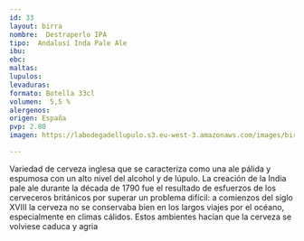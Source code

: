 ```yaml
---
id: 33
layout: birra
nombre:  Destraperlo IPA
tipo:  Andalusí Inda Pale Ale
ibu: 
ebc:
maltas: 
lupulos: 
levaduras: 
formato: Botella 33cl
volumen:  5,5 %
alergenos: 
origen: España
pvp: 2.80
imagen: https://labodegadellupulo.s3.eu-west-3.amazonaws.com/images/birras/ipa.jpg

---
```

Variedad de cerveza inglesa que se caracteriza como una ale pálida y espumosa con un alto nivel del alcohol y de lúpulo. La creación de la India pale ale durante la década de 1790 fue el resultado de esfuerzos de los cerveceros británicos por superar un problema difícil: a comienzos del siglo XVIII la cerveza no se conservaba bien en los largos viajes por el océano, especialmente en climas cálidos. Estos ambientes hacían que la cerveza se volviese caduca y agria










